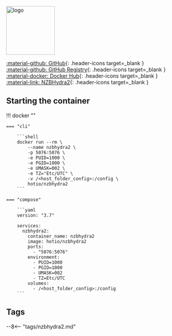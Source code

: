 <img src="https://hotio.dev/img/nzbhydra2.png" alt="logo" height="130" width="130">

[:material-github: GitHub](https://github.com/hotio/nzbhydra2){: .header-icons target=_blank }  
[:material-github: GitHub Registry](https://github.com/orgs/hotio/packages/container/package/nzbhydra2){: .header-icons target=_blank }  
[:material-docker: Docker Hub](https://hub.docker.com/r/hotio/nzbhydra2){: .header-icons target=_blank }  
[:material-link: NZBHydra2](https://github.com/theotherp/nzbhydra2){: .header-icons target=_blank }  

## Starting the container

!!! docker ""

    === "cli"

        ```shell
        docker run --rm \
            --name nzbhydra2 \
            -p 5076:5076 \
            -e PUID=1000 \
            -e PGID=1000 \
            -e UMASK=002 \
            -e TZ="Etc/UTC" \
            -v /<host_folder_config>:/config \
            hotio/nzbhydra2
        ```

    === "compose"

        ```yaml
        version: "3.7"

        services:
          nzbhydra2:
            container_name: nzbhydra2
            image: hotio/nzbhydra2
            ports:
              - "5076:5076"
            environment:
              - PUID=1000
              - PGID=1000
              - UMASK=002
              - TZ=Etc/UTC
            volumes:
              - /<host_folder_config>:/config
        ```

## Tags

--8<-- "tags/nzbhydra2.md"
